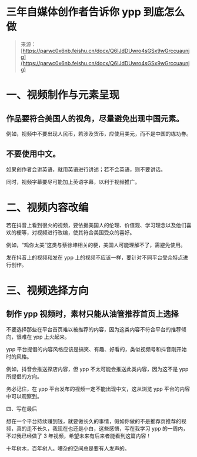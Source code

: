 # 三年自媒体创作者告诉你 ypp 到底怎么做

> 来源：[https://parwc0x6nb.feishu.cn/docx/Q6IJdDUwro4sGSx9wGrccuaunjg](https://parwc0x6nb.feishu.cn/docx/Q6IJdDUwro4sGSx9wGrccuaunjg)

# 一、视频制作与元素呈现

## 作品要符合美国人的视角，尽量避免出现中国元素。

例如，视频中不要出现人民币，若涉及货币，应使用美元，而不是中国的练功券。

## 不要使用中文。

如果创作者会讲英语，就用英语进行讲述；若不会英语，则不要讲话。

同时，视频字幕要尽可能加上英语字幕，以利于视频推广。

# 二、视频内容改编

若在抖音上看到很火的视频，要依据美国人的伦理、价值观、学习理念以及他们喜欢的梗等，对视频进行改编，使其符合美国受众的喜好。

例如，“鸡你太美”这类与蔡徐坤相关的梗，美国人可能理解不了，需避免使用。

发在抖音上的视频和发在 ypp 上的视频不应该一样，要针对不同平台受众特点进行创作。

# 三、视频选择方向

## 制作 ypp 视频时，素材只能从油管推荐首页上选择

不要选择那些在平台首页难以被推荐的内容，因为这类内容不符合平台的推荐倾向，很难在 ypp 上火起来。

ypp 平台提倡的内容风格应该是搞笑、有趣、好看的，类似视频号和抖音刚开始时的风格。

例如，抖音会推送探店内容，但 ypp 不太可能会推送此类内容，因为这不是 ypp 所提倡的方向。

务必记住，在 ypp 平台发布的视频一定不能出现中文，这从浏览 ypp 平台的内容中可以观察到。

四、写在最后

想在一个平台持续赚到钱，就要做长久的事情，假如你做的不是推荐页推荐的视频，真的走不长久，我现在也还是小白，这些感悟，写在我学习 ypp 的一周内，不过我已经做了 3 年视频，希望未来有后来者能看到这篇内容！

十年树木，百年树人。嘈杂的空间总是要有人发声的。